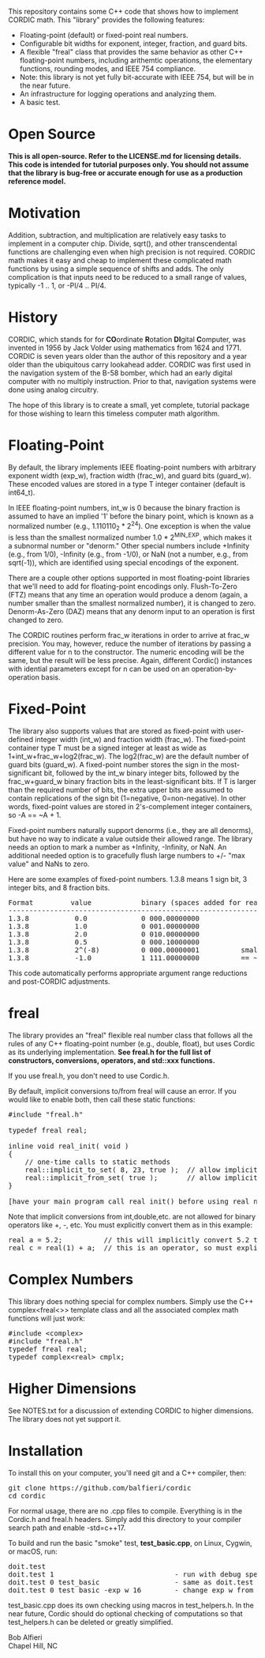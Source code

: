 <p>
This repository contains some C++ code that shows how to implement CORDIC math.  This "library" provides the following features:
</p>

<ul>
<li>Floating-point (default) or fixed-point real numbers.</li>
<li>Configurable bit widths for exponent, integer, fraction, and guard bits.</li>
<li>A flexible "freal" class that provides the same behavior as other C++ floating-point numbers, including 
arithemtic operations, the elementary functions, rounding modes, and IEEE 754 compliance.</li>
<li>Note: this library is not yet fully bit-accurate with IEEE 754, but will be in the near future.</li>
<li>An infrastructure for logging operations and analyzing them.</li>
<li>A basic test.</li>
</ul>

<h1>Open Source</h1>

<p>
<b>This is all open-source.  Refer to the LICENSE.md for licensing details.
This code is intended for tutorial purposes only. You should not assume that the library is bug-free or accurate enough
for use as a production reference model.</b>
</p>

<h1>Motivation</h1>

<p>
Addition, subtraction, and multiplication are relatively easy tasks to implement in a computer chip.  Divide, sqrt(), and other
transcendental functions are challenging even when high precision is not required.  CORDIC math makes it easy and cheap to implement
these complicated math functions by using a simple sequence of shifts and adds.  The only complication is that inputs need to 
be reduced to a small range of values, typically -1 .. 1, or -PI/4 .. PI/4.
</p>

<h1>History</h1>

<p>
CORDIC, which stands for for
<b>CO</b>ordinate <b>R</b>otation <b>DI</b>gital <b>C</b>omputer, was invented in 1956 by Jack Volder using 
mathematics from 1624 and 1771.  
CORDIC is seven years older than the author of this repository and a year older than the ubiquitous
carry lookahead adder.  
CORDIC was first used in the navigation system of the B-58 bomber, which had an early digital computer
with no multiply instruction.  Prior to that, navigation systems were done using
analog circuitry.  
</p>

<p>
The hope of this library is to create a small, yet complete, tutorial package for those
wishing to learn this timeless computer math algorithm.
</p>

<h1>Floating-Point</h1>

<p>
By default, the library implements IEEE floating-point numbers with
arbitrary exponent width (exp_w), fraction width (frac_w), and guard bits (guard_w). 
These encoded values are stored in a type T integer container (default is int64_t).
</p>
<p>
In IEEE floating-point numbers, int_w is 0 because the binary fraction is 
assumed to have an implied '1' before the 
binary point, which is known as a normalized number (e.g., 1.110110<sub>2</sub> * 2<sup>24</sup>).  One exception is when
the value is less than the smallest normalized number 1.0 * 2<sup>MIN_EXP</sup>, which makes it a subnormal number or "denorm." 
Other special numbers include +Infinity (e.g., from 1/0), -Infinity (e.g., from -1/0), or NaN (not a number, e.g., from sqrt(-1)), which 
are identified using special encodings of the exponent.
</p>

<p>
There are a couple other options supported in most floating-point libraries that we'll need to add for
floating-point encodings only.
Flush-To-Zero (FTZ) means that any time an operation would produce a denom (again, a number smaller than the smallest normalized
number), it is changed to zero.
Denorm-As-Zero (DAZ) means that any denorm input to an operation is first changed to zero.
</p>

<p>
The CORDIC routines perform frac_w iterations in order to arrive at frac_w precision.  You may, however,
reduce the number of iterations by passing a different value for n to the constructor.  The numeric encoding
will be the same, but the result will be less precise.  Again, different Cordic() instances with idential parameters
except for n can be used on an operation-by-operation basis.
</p>

<h1>Fixed-Point</h1>

<p>
The library also supports values that are stored as fixed-point with user-defined integer width (int_w) and fraction width (frac_w).  
The fixed-point container type T must be a signed integer at least as wide as 1+int_w+frac_w+log2(frac_w). The log2(frac_w) are
the default number of guard bits (guard_w).  A fixed-point number stores
the sign in the most-significant bit, followed by the int_w binary integer bits, followed by the frac_w+guard_w binary fraction bits 
in the least-significant
bits.  If T is larger than the required number of bits, the extra upper bits are assumed to contain replications of the sign bit
(1=negative, 0=non-negative).  In other words, fixed-point values are stored in 2's-complement integer containers, so -A == ~A + 1.
</p>

<p>
Fixed-point numbers naturally support denorms (i.e., they are all denorms), but have no way to indicate a value 
outside their allowed range.  The library needs
an option to mark a number as +Infinity, -Infinity, or NaN.  An additional needed option is
to gracefully flush large numbers to +/- "max value" and NaNs to zero.
</p>

<p>
Here are some examples of fixed-point numbers.  1.3.8 means 1 sign bit, 3 integer bits, and 8 fraction bits.
</p>
<pre>
Format         value            binary (spaces added for readability)
---------------------------------------------------------------------
1.3.8           0.0             0 000.00000000
1.3.8           1.0             0 001.00000000
1.3.8           2.0             0 010.00000000
1.3.8           0.5             0 000.10000000
1.3.8           2^(-8)          0 000.00000001          smallest positive value
1.3.8           -1.0            1 111.00000000          == ~(0 001 00000000) + 1 == (1 110 11111111) + 1
</pre>

<p>
This code automatically performs appropriate argument range reductions and post-CORDIC adjustments.
</p>

<h1>freal</h1>

<p>
The library provides an "freal" flexible real number class that follows all the rules of any C++ floating-point number 
(e.g., double, float), but uses Cordic as its underlying implementation. <b>See freal.h for the full list of constructors,
conversions, operators, and std::xxx functions.</b>
</p>

<p>
If you use freal.h, you don't need to use Cordic.h.
</p>

<p>
By default, implicit conversions to/from freal will cause an error.  If you would like to enable both, then call
these static functions:
</p>

<pre>
#include "freal.h"

typedef freal real;           

inline void real_init( void ) 
{
    // one-time calls to static methods
    real::implicit_to_set( 8, 23, true );  // allow implicit conversion  TO   freal (floating-point 1.8.23)
    real::implicit_from_set( true );       // allow implicit conversions FROM freal (to int, double, etc.)
}

[have your main program call real_init() before using real numbers.]
</pre>

<p>
Note that implicit conversions from int,double,etc. are not allowed for binary operators like +, -, etc.  You must 
explicitly convert them as in this example:
</p>

<pre>
real a = 5.2;          // this will implicitly convert 5.2 to real because no operator involved
real c = real(1) + a;  // this is an operator, so must explicity convert the 1 to disambiguate for C++
</pre>

<h1>Complex Numbers</h1>

<p>
This library does nothing special for complex numbers. Simply use the C++ complex&lt;freal&lt;&gt;&gt; template class
and all the associated complex math functions will just work:
</p>

<pre>
#include &lt;complex&gt;
#include "freal.h"
typedef freal real;
typedef complex&lt;real&gt; cmplx;
</pre>

<h1>Higher Dimensions</h1>

See NOTES.txt for a discussion of extending CORDIC to higher dimensions.  The library does not yet support it.

<h1>Installation</h1>

<p>
To install this on your computer, you'll need git and a C++ compiler, then:
</p>
<pre>
git clone https://github.com/balfieri/cordic
cd cordic
</pre>

<p>
For normal usage, there are no .cpp files to compile.  Everything is in the Cordic.h and freal.h headers.
Simply add this directory to your compiler search path and enable -std=c++17.
</p>

<p>
To build and run the basic "smoke" test, <b>test_basic.cpp</b>, on Linux, Cygwin, or macOS, run:
</p>
<pre>
doit.test
doit.test 1                             - run with debug spew 
doit.test 0 test_basic                  - same as doit.test with no args
doit.test 0 test_basic -exp_w 16        - change exp_w from default to 16 bits
</pre>

<p>
test_basic.cpp does its own checking using macros in test_helpers.h.  In the near future, 
Cordic should do optional checking of computations so that test_helpers.h can be deleted or greatly simplified.
</p>

<p>
Bob Alfieri<br>
Chapel Hill, NC
</p>
